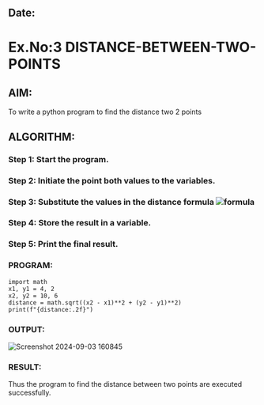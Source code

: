 ## Date:
# Ex.No:3 DISTANCE-BETWEEN-TWO-POINTS

## AIM:
To write a python program to find the distance two 2 points
## ALGORITHM:

### Step 1: Start the program.
### Step 2: Initiate the point both values to the variables.
### Step 3: Substitute the values in the distance formula  ![formula](/formula.JPG)
### Step 4: Store the result in a variable.
### Step 5: Print the final result.
### PROGRAM:
  ```
import math
x1, y1 = 4, 2
x2, y2 = 10, 6
distance = math.sqrt((x2 - x1)**2 + (y2 - y1)**2)
print(f"{distance:.2f}")
```

### OUTPUT:

![Screenshot 2024-09-03 160845](https://github.com/user-attachments/assets/199e8a6a-7bf6-4f55-b18c-d5e6b3c98b09)


### RESULT:
Thus the program to find the distance between two points are executed successfully.

